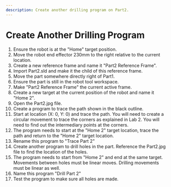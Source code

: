 ```yaml
---
description: Create another drilling program on Part2.
---
```


# Create Another Drilling Program

1. Ensure the robot is at the "Home" target position.
2. Move the robot end effector 230mm to the right relative to the current location.
3. Create a new reference frame and name it "Part2 Reference Frame".
4. Import Part2.sld and make it the child of this reference frame.
5. Move the part somewhere directly right of Part1.
6. Ensure the part is still in the robot tool workspace.
7. Make "Part2 Reference Frame" the current active frame.
8. Create a new target at the current position of the robot and name it "Home 2".
9. Open the Part2.jpg file.
10. Create a program to trace the path shown in the black outline.
11. Start at location (X: 0, Y: 0) and trace the path. You will need to create a circular movement to trace the corners as explained in Lab 2. You will need to find out the intermediary points at the corners.
12. The program needs to start at the "Home 2" target location, trace the path and return to the "Home 2" target location.&#x20;
13. Rename this program to "Trace Part 2"
14. Create another program to drill holes in the part. Reference the Part2.jpg file to find the location of the holes.
15. The program needs to start from "Home 2" and end at the same target. Movements between holes must be linear moves. Drilling movements must be linear as well.
16. Name this program "Drill Part 2"
17. Test the program to make sure all holes are made.

